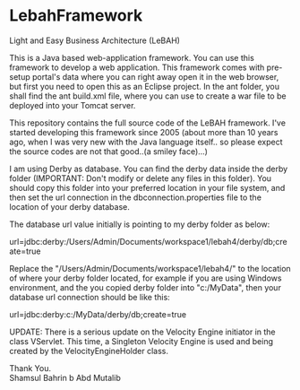 # LebahFramework
Light and Easy Business Architecture (LeBAH)

This is a Java based web-application framework.  You can use this framework to develop a web application.  This framework comes with pre-setup portal's data where you can right away open it in the web browser, but first you need to open this as an Eclipse project.  In the ant folder, you shall find the ant build.xml file, where you can use to create a war file to be deployed into your Tomcat server.

This repository contains the full source code of the LeBAH framework. I've started developing this framework since 2005 (about more than 10 years ago, when I was very new with the Java language itself.. so please expect the source codes are not that good..(a smiley face)...)

I am using Derby as database.  You can find the derby data inside the derby folder (IMPORTANT: Don't modify or delete any files in this folder).  You should copy this folder into your preferred location in your file system, and then set the url connection in the dbconnection.properties file to the location of your derby database.

The database url value initially is pointing to my derby folder as below:

url=jdbc:derby:/Users/Admin/Documents/workspace1/lebah4/derby/db;create=true

Replace the "/Users/Admin/Documents/workspace1/lebah4/" to the location of where your derby folder located, for example if you are using Windows environment, and the you copied derby folder into "c:/MyData", then your database url connection should be like this:

url=jdbc:derby:c:/MyData/derby/db;create=true

UPDATE:
There is a serious update on the Velocity Engine initiator in the class VServlet.  This time, a Singleton Velocity Engine is used and being created by the VelocityEngineHolder class.


Thank You.<br/>
Shamsul Bahrin b Abd Mutalib
